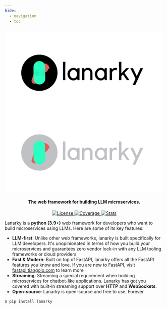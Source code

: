 ```yaml
---
hide:
  - navigation
  - toc
---
```


<style>
.md-content .md-typeset h1 { display: none; }
</style>

<div align="center">

<img src="assets/logo-light-mode.png#only-light" alt="lanarky-logo-light-mode" width="500">
<img src="assets/logo-dark-mode.png#only-dark" alt="lanarky-logo-dark-mode" width="500">

<h4>The web framework for building LLM microservices.</h4>

<a href="https://github.com/ajndkr/lanarky/blob/main/LICENSE">
  <img src="https://img.shields.io/badge/License-MIT-yellow.svg" alt="License">
</a>
<a href="https://coveralls.io/github/ajndkr/lanarky?branch=main">
  <img src="https://coveralls.io/repos/github/ajndkr/lanarky/badge.svg?branch=main" alt="Coverage">
</a>
<a href="https://pypistats.org/packages/lanarky">
  <img src="https://img.shields.io/pypi/dm/lanarky.svg" alt="Stats">
</a>

</div>

Lanarky is a **python (3.9+)** web framework for developers who want to build microservices using LLMs.
Here are some of its key features:

- **LLM-first**: Unlike other web frameworks, lanarky is built specifically for LLM developers.
  It's unopinionated in terms of how you build your microservices and guarantees zero vendor lock-in
  with any LLM tooling frameworks or cloud providers
- **Fast & Modern**: Built on top of FastAPI, lanarky offers all the FastAPI features you know and love.
  If you are new to FastAPI, visit [fastapi.tiangolo.com](https://fastapi.tiangolo.com) to learn more
- **Streaming**: Streaming a special requirement when building microservices for chatbot-like applications.
  Lanarky has got you covered with built-in streaming support over **HTTP** and **WebSockets**.
- **Open-source**: Lanarky is open-source and free to use. Forever.

<!-- termynal -->

```
$ pip install lanarky
```
